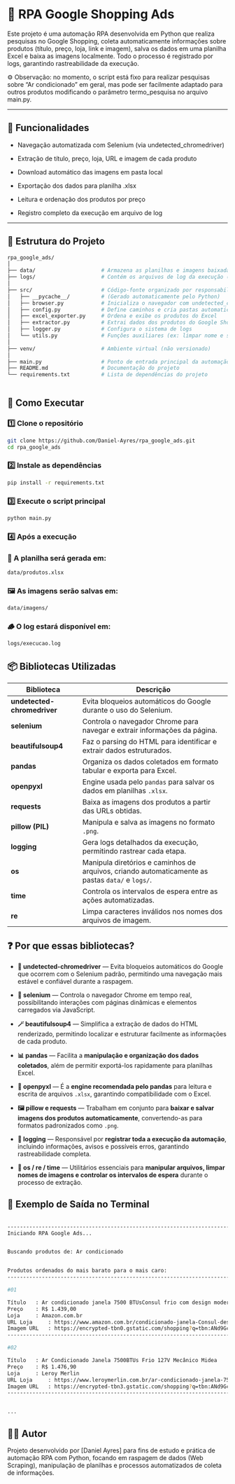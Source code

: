 # 🛒 RPA Google Shopping Ads

Este projeto é uma automação RPA desenvolvida em Python que realiza pesquisas no Google Shopping, coleta automaticamente informações sobre produtos (título, preço, loja, link e imagem), salva os dados em uma planilha Excel e baixa as imagens localmente.
Todo o processo é registrado por logs, garantindo rastreabilidade da execução.

⚙️ Observação: no momento, o script está fixo para realizar pesquisas sobre “Ar condicionado” em geral, mas pode ser facilmente adaptado para outros produtos modificando o parâmetro termo_pesquisa no arquivo main.py.

---

## 📌 Funcionalidades

- Navegação automatizada com Selenium (via undetected_chromedriver)

- Extração de título, preço, loja, URL e imagem de cada produto

- Download automático das imagens em pasta local

- Exportação dos dados para planilha .xlsx

- Leitura e ordenação dos produtos por preço

- Registro completo da execução em arquivo de log

---

## 🧱 Estrutura do Projeto

```bash
rpa_google_ads/
│
├── data/                     # Armazena as planilhas e imagens baixadas (não versionadas)
├── logs/                     # Contém os arquivos de log da execução (não versionadas)
│
├── src/                      # Código-fonte organizado por responsabilidade
│   ├── __pycache__/          # (Gerado automaticamente pelo Python)
│   ├── browser.py            # Inicializa o navegador com undetected_chromedriver
│   ├── config.py             # Define caminhos e cria pastas automaticamente
│   ├── excel_exporter.py     # Ordena e exibe os produtos do Excel
│   ├── extractor.py          # Extrai dados dos produtos do Google Shopping
│   ├── logger.py             # Configura o sistema de logs
│   └── utils.py              # Funções auxiliares (ex: limpar nome e salvar imagem)
│
├── venv/                     # Ambiente virtual (não versionado)
│
├── main.py                   # Ponto de entrada principal da automação
├── README.md                 # Documentação do projeto
└── requirements.txt          # Lista de dependências do projeto
                
```

## 🚀 Como Executar

### **1️⃣ Clone o repositório**

```bash
git clone https://github.com/Daniel-Ayres/rpa_google_ads.git
cd rpa_google_ads
```

### 2️⃣ Instale as dependências

```bash
pip install -r requirements.txt
```
### 3️⃣ Execute o script principal

```bash
python main.py
```
### 4️⃣ Após a execução

### 📁 A planilha será gerada em:

```bash
data/produtos.xlsx
```
### 🖼️ As imagens serão salvas em:

```bash
data/imagens/
```

### 🪵 O log estará disponível em:
```bash
logs/execucao.log
```


## 📦 Bibliotecas Utilizadas

| Biblioteca | Descrição |
|-------------|------------|
| **undetected-chromedriver** | Evita bloqueios automáticos do Google durante o uso do Selenium. |
| **selenium** | Controla o navegador Chrome para navegar e extrair informações da página. |
| **beautifulsoup4** | Faz o parsing do HTML para identificar e extrair dados estruturados. |
| **pandas** | Organiza os dados coletados em formato tabular e exporta para Excel. |
| **openpyxl** | Engine usada pelo `pandas` para salvar os dados em planilhas `.xlsx`. |
| **requests** | Baixa as imagens dos produtos a partir das URLs obtidas. |
| **pillow (PIL)** | Manipula e salva as imagens no formato `.png`. |
| **logging** | Gera logs detalhados da execução, permitindo rastrear cada etapa. |
| **os** | Manipula diretórios e caminhos de arquivos, criando automaticamente as pastas `data/` e `logs/`. |
| **time** | Controla os intervalos de espera entre as ações automatizadas. |
| **re** | Limpa caracteres inválidos nos nomes dos arquivos de imagem. |


## ❓ Por que essas bibliotecas?

- **🧭 undetected-chromedriver** — Evita bloqueios automáticos do Google que ocorrem com o Selenium padrão, permitindo uma navegação mais estável e confiável durante a raspagem.  

- **🧠 selenium** — Controla o navegador Chrome em tempo real, possibilitando interações com páginas dinâmicas e elementos carregados via JavaScript.  

- **🪄 beautifulsoup4** — Simplifica a extração de dados do HTML renderizado, permitindo localizar e estruturar facilmente as informações de cada produto.  

- **📊 pandas** — Facilita a **manipulação e organização dos dados coletados**, além de permitir exportá-los rapidamente para planilhas Excel.  

- **📘 openpyxl** — É a **engine recomendada pelo pandas** para leitura e escrita de arquivos `.xlsx`, garantindo compatibilidade com o Excel.  

- **🖼️ pillow e requests** — Trabalham em conjunto para **baixar e salvar imagens dos produtos automaticamente**, convertendo-as para formatos padronizados como `.png`.  

- **🧾 logging** — Responsável por **registrar toda a execução da automação**, incluindo informações, avisos e possíveis erros, garantindo rastreabilidade completa.  

- **📂 os / re / time** — Utilitários essenciais para **manipular arquivos, limpar nomes de imagens e controlar os intervalos de espera** durante o processo de extração.  



## 🧪 Exemplo de Saída no Terminal

```bash

--------------------------------------------------------------------------------
Iniciando RPA Google Ads...


Buscando produtos de: Ar condicionado


Produtos ordenados do mais barato para o mais caro:
--------------------------------------------------------------------------------

#01

Título   : Ar condicionado janela 7500 BTUsConsul frio com design moderno - CCB07FB 220V
Preço    : R$ 1.439,00
Loja     : Amazon.com.br
URL Loja     : https://www.amazon.com.br/condicionado-janela-Consul-design-moderno/dp/B0BZ2DBPZT?source=ps-sl-shoppingads-lpcontext&ref_=fplfs&psc=1&smid=A3LGV2SX75WN63
Imagem URL   : https://encrypted-tbn0.gstatic.com/shopping?q=tbn:ANd9GcR7idpv8_yQo0u5RTiBIwpq1FKiBK1bu_EuDw3pmK-C0T3K7xiQUQ2qs6fES1XsvWQHMsCtPSkTJGMF4_dwWaWoNXgYT318_vPUvEAcTZRWDW_rc4Xdp0wpgWBibfBdzDgQ-YD3PcFmUg&usqp=CAc
--------------------------------------------------------------------------------

#02

Título   : Ar Condicionado Janela 7500BTUs Frio 127V Mecânico Midea
Preço    : R$ 1.476,90
Loja     : Leroy Merlin
URL Loja     : https://www.leroymerlin.com.br/ar-condicionado-janela-7500-btus-frio-branco-127v--110v--mecanico-midea_92031555?store_code=57
Imagem URL   : https://encrypted-tbn3.gstatic.com/shopping?q=tbn:ANd9GcThkQy8KO1LlADlJAlA2gSprV2OlLB-xufBNSDvaGXXQADMNtK5csVRAJWoQdSe7XdRgMHYe-dfhg8TINIszteTYcIcGmBKUVaW0CcWt4LfMsGIjA4Wd8mvttkBPNrXXy5HuaRQ9nLE_FI&usqp=CAc
--------------------------------------------------------------------------------


...

```


## 🧑‍💻 Autor

Projeto desenvolvido por [Daniel Ayres] para fins de estudo e prática de automação RPA com Python,
focando em raspagem de dados (Web Scraping), manipulação de planilhas e processos automatizados de coleta de informações.
